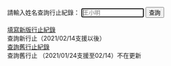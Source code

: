 <html>
<head>
<meta charset="UTF-8" />
<script type="text/javascript">
</script>
</head>
<body>
請輸入姓名查詢行止紀錄：
<input type="text" id="name" placeholder="王小明" size="15" autofocus/>
<input type="button" name="list" value="查詢" onclick="result();"> <!--  all.js -->
<br><br>  
<a href="https://forms.gle/WQoWT3PZ2hjiFBkU8">填寫新版行止紀錄</a>
<br>查詢新行止（2021/02/14支援以後）<br>
<a href="https://admingio.github.io/old">查詢舊行止紀錄</a>
<br>查詢舊行止 （2021/01/24支援至02/14）不在更新<br> 
<font size="1"><span id="result"></span></font><br>
<script src="./all.js"></script>

</body>
</html>
